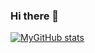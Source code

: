 ### Hi there 👋

<!--
**metbril/metbril** is a ✨ _special_ ✨ repository because its `README.md` (this file) appears on your GitHub profile.

Here are some ideas to get you started:

- 🔭 I’m currently working on ...
- 🌱 I’m currently learning ...
- 👯 I’m looking to collaborate on ...
- 🤔 I’m looking for help with ...
- 💬 Ask me about ...
- 📫 How to reach me: ...
- 😄 Pronouns: ...
- ⚡ Fun fact: ...
-->

[![MyGitHub stats](https://github-readme-stats.vercel.app/api?username=metbril)](https://github.com/anuraghazra/github-readme-stats)
